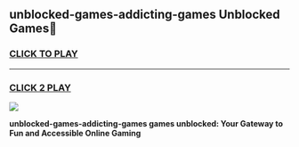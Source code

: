 
## unblocked-games-addicting-games Unblocked Games👋
<h3>
<a href="https://news.freeplayer.one?title=unblocked-games-addicting-games&ref=16F">CLICK TO PLAY</a></h3>
<hr>

<h3>
<a href="https://news.freeplayer.one?title=unblocked-games-addicting-games&ref=16F">CLICK 2 PLAY</a>
  
</h3>

<a href="https://news.freeplayer.one?title=unblocked-games-addicting-games&ref=16F/"><img src="https://clearcache.store/games.png"></a>


**unblocked-games-addicting-games games unblocked: Your Gateway to Fun and Accessible Online Gaming**
